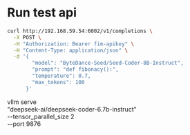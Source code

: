 # Run test api

```bash
curl http://192.168.59.54:6002/v1/completions \
  -X POST \
  -H "Authorization: Bearer fim-apikey" \
  -H "Content-Type: application/json" \
  -d '{
        "model": "ByteDance-Seed/Seed-Coder-8B-Instruct",
        "prompt": "def fibonacy():",
        "temperature": 0.7,
        "max_tokens": 100
      }'

```

vllm serve \
  "deepseek-ai/deepseek-coder-6.7b-instruct" \
  --tensor_parallel_size 2 \
  --port 9876


